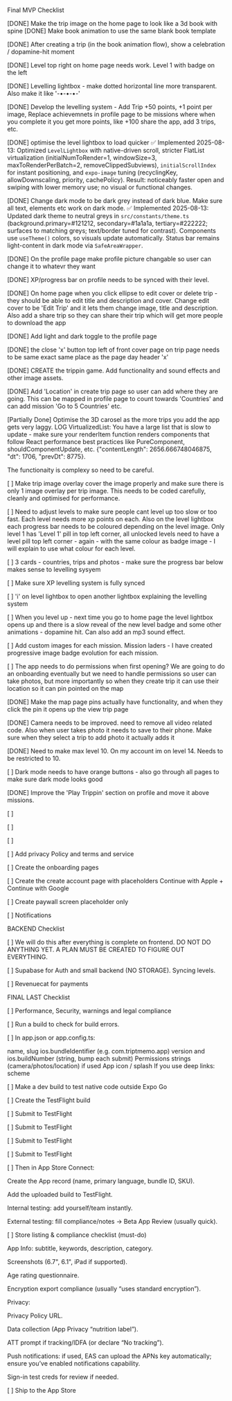 Final MVP Checklist 


[DONE] Make the trip image on the home page to look like a 3d book with spine
[DONE] Make book animation to use the same blank book template

[DONE] After creating a trip (in the book animation flow), show a celebration / dopamine-hit moment

[DONE] Level top right on home page needs work. Level 1 with badge on the left

[DONE]  Levelling lightbox - make dotted horizontal line more transparent. Also make it like '-•-•-•-'

[DONE]  Develop the levelling system - Add Trip +50 points, +1 point per image, Replace achievemnets in profile page to be missions where when you complete it you get more points, like +100 share the app, add 3 trips, etc. 


[DONE]  optimise the level lightbox to load quicker
  ✅ Implemented 2025-08-13: Optimized `LevelLightbox` with native-driven scroll, stricter FlatList virtualization (initialNumToRender=1, windowSize=3, maxToRenderPerBatch=2, removeClippedSubviews), `initialScrollIndex` for instant positioning, and `expo-image` tuning (recyclingKey, allowDownscaling, priority, cachePolicy). Result: noticeably faster open and swiping with lower memory use; no visual or functional changes.


[DONE] Change dark mode to be dark grey instead of dark blue. Make sure all text, elements etc work on dark mode.
  ✅ Implemented 2025-08-13: Updated dark theme to neutral greys in `src/constants/theme.ts` (background.primary=#121212, secondary=#1a1a1a, tertiary=#222222; surfaces to matching greys; text/border tuned for contrast). Components use `useTheme()` colors, so visuals update automatically. Status bar remains light-content in dark mode via `SafeAreaWrapper`.


[DONE] On the profile page make profile picture changable so user can change it to whatevr they want

[DONE] XP/progress bar on profile needs to be synced with their level. 

[DONE] On home page when you click ellipse to edit cover or delete trip - they should be able to edit title and description and cover. Change edit cover to be 'Edit Trip' and it lets them change image, title and description. Also add a share trip so they can share their trip which will get more people to download the app

[DONE] Add light and dark toggle to the profile page

[DONE] the close 'x' button top left of front cover page on trip page needs to be same exact same place as the page day header 'x'

[DONE] CREATE the trippin game. Add functionality and sound effects and other image assets.


[DONE] Add 'Location' in create trip page so user can add where they are going. This can be mapped in profile page to count towards 'Countries' and can add mission 'Go to 5 Countries' etc.



[Partially Done] Optimise the 3D carosel as the more trips you add the app gets very laggy. LOG  VirtualizedList: You have a large list that is slow to update - make sure your renderItem function renders components that follow React performance best practices like PureComponent, shouldComponentUpdate, etc. {"contentLength": 2656.666748046875, "dt": 1706, "prevDt": 8775}.

The functionaity is complexy so need to be careful. 

[ ] Make trip image overlay cover the image properly and make sure there is only 1 image overlay per trip image. This needs to be coded carefully, cleanly and optimised for performance.



[ ] Need to adjust levels to make sure people cant level up too slow or too fast. Each level needs more xp points on each. Also on the level lightbox each progress bar needs to be coloured depending on the level image. Only level 1 has 'Level 1' pill in top left corner, all unlocked levels need to have a level pill top left corner - again - with the same colour as badge image - I will explain to use what colour for each level.

[ ] 3 cards - countries, trips and photos - make sure the progress bar below makes sense to levelling sysyem

[ ] Make sure XP levelling system is fully synced


[ ] 'i' on level lightbox to open another lightbox explaining the levelling system


[ ] When you level up - next time you go to home page the level lightbox opens up and there is a slow reveal of the new level badge and some other animations - dopamine hit. Can also add an mp3 sound effect. 


[ ] Add custom images for each mission. Mission laders - I have created progressive image badge evolution for each mission.



[ ] The app needs to do permissions when first opening? We are going to do an onboarding eventually but we need to handle permissions so user can take photos, but more importantly so when they create trip it can use their location so it can pin pointed on the map



[DONE] Make the map page pins actually have functionality, and when they click the pin it opens up the view trip page


[DONE] Camera needs to be improved. need to remove all video related code. Also when user takes photo it needs to save to their phone. Make sure when they select a trip to add photo it actually adds it

[DONE] Need to make max level 10. On my account im on level 14. Needs to be restricted to 10.

[ ] Dark mode needs to have orange buttons - also go through all pages to make sure dark mode looks good

[DONE] Improve the 'Play Trippin' section on profile and move it above missions.

[ ] 

[ ] 

[ ] 

[ ] Add privacy Policy and terms and service


[ ] Create the onboarding pages

[ ] Create the create account page with placeholders Continue with Apple + Continue with Google

[ ] Create paywall screen placeholder only

[ ] Notifications





BACKEND Checklist

[ ] We will do this after everything is complete on frontend. DO NOT DO ANYTHING YET. A PLAN MUST BE CREATED TO FIGURE OUT EVERYTHING.

[ ] Supabase for Auth and small backend (NO STORAGE). Syncing levels.

[ ] Revenuecat for payments


FINAL LAST Checklist

[ ] Performance, Security, warnings and legal compliance

[ ] Run a build to check for build errors.

[ ] In app.json or app.config.ts:

name, slug
ios.bundleIdentifier (e.g. com.triptmemo.app)
version and ios.buildNumber (string, bump each submit)
Permissions strings (camera/photos/location) if used
App icon / splash
If you use deep links: scheme


[ ] Make a dev build to test native code outside Expo Go


[ ] Create the TestFlight build

[ ] Submit to TestFlight

[ ] Submit to TestFlight

[ ] Submit to TestFlight

[ ] Submit to TestFlight

[ ] Then in App Store Connect:

Create the App record (name, primary language, bundle ID, SKU).

Add the uploaded build to TestFlight.

Internal testing: add yourself/team instantly.

External testing: fill compliance/notes → Beta App Review (usually quick).



[ ] Store listing & compliance checklist (must-do)

App Info: subtitle, keywords, description, category.

Screenshots (6.7", 6.1", iPad if supported).

Age rating questionnaire.

Encryption export compliance (usually “uses standard encryption”).

Privacy:

Privacy Policy URL.

Data collection (App Privacy “nutrition label”).

ATT prompt if tracking/IDFA (or declare “No tracking”).

Push notifications: if used, EAS can upload the APNs key automatically; ensure you’ve enabled notifications capability.

Sign-in test creds for review if needed.


[ ]  Ship to the App Store